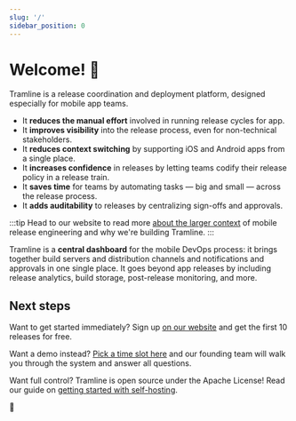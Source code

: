 ```yaml
---
slug: '/'
sidebar_position: 0
---
```


# Welcome! 👋

Tramline is a release coordination and deployment platform, designed especially for mobile app teams.

- It **reduces the manual effort** involved in running release cycles for app.
- It **improves visibility** into the release process, even for non-technical stakeholders.
- It **reduces context switching** by supporting iOS and Android apps from a single place.
- It **increases confidence** in releases by letting teams codify their release policy in a release train.
- It **saves time** for teams by automating tasks — big and small — across the release process.
- It **adds auditability** to releases by centralizing sign-offs and approvals.

:::tip
Head to our website to read more [about the larger context](https://tramline.app/why) of mobile release engineering and why we're building Tramline.
:::

Tramline is a **central dashboard** for the mobile DevOps process: it brings together build servers and distribution channels and notifications and approvals in one single place. It goes beyond app releases by including release analytics, build storage, post-release monitoring, and more.

## Next steps

Want to get started immediately? Sign up [on our website](https://tramline.dev/users/sign_up) and get the first 10 releases for free.

Want a demo instead? [Pick a time slot here](https://calendly.com/tramline/45/) and our founding team will walk you through the system and answer all questions.

Want full control? Tramline is open source under the Apache License! Read our guide on [getting started with self-hosting](https://github.com/tramlinehq/tramline#how-to-self-host-%EF%B8%8F).

🚃
